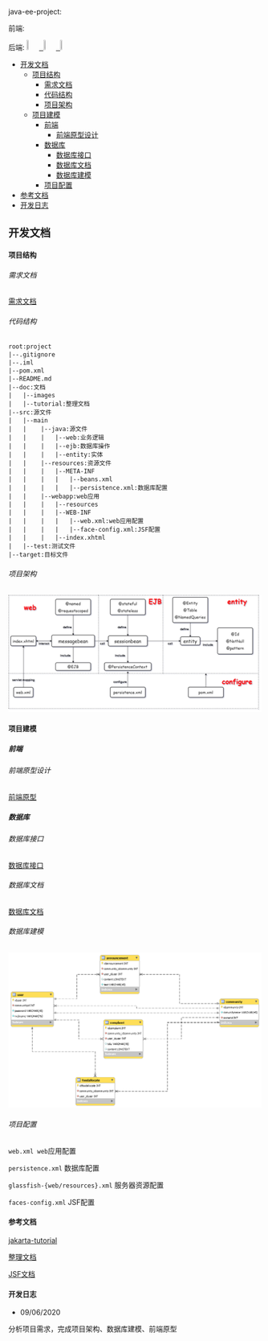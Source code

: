 java-ee-project:

前端: 

后端:
<kbd>
    <a href="https://github.com/ppdog0">
        <img src="https://avatars2.githubusercontent.com/u/48408863?s=460&v=4" width="5%" height="5%" style="border: 50% solid black">
    </a>
    <a href="https://github.com/buggyminer">
        <img src="https://avatars3.githubusercontent.com/u/46335543?s=400&v=4" width="5%" height="5%" style="border: 50% solid black">
    </a>
    <a href="https://github.com/GwanWingYan">
        <img src="https://avatars2.githubusercontent.com/u/47978664?s=400&v=4" width="5%" height="5%" style="border: 50% solid black">
    </a>
</kbd>

<!-- TOC -->

- [开发文档](#%E5%BC%80%E5%8F%91%E6%96%87%E6%A1%A3)
    - [项目结构](#%E9%A1%B9%E7%9B%AE%E7%BB%93%E6%9E%84)
        - [需求文档](#%E9%9C%80%E6%B1%82%E6%96%87%E6%A1%A3)
        - [代码结构](#%E4%BB%A3%E7%A0%81%E7%BB%93%E6%9E%84)
        - [项目架构](#%E9%A1%B9%E7%9B%AE%E6%9E%B6%E6%9E%84)
    - [项目建模](#%E9%A1%B9%E7%9B%AE%E5%BB%BA%E6%A8%A1)
        - [前端](#%E5%89%8D%E7%AB%AF)
            - [前端原型设计](#%E5%89%8D%E7%AB%AF%E5%8E%9F%E5%9E%8B%E8%AE%BE%E8%AE%A1)
        - [数据库](#%E6%95%B0%E6%8D%AE%E5%BA%93)
            - [数据库接口](#%E6%95%B0%E6%8D%AE%E5%BA%93%E6%8E%A5%E5%8F%A3)
            - [数据库文档](#%E6%95%B0%E6%8D%AE%E5%BA%93%E6%96%87%E6%A1%A3)
            - [数据库建模](#%E6%95%B0%E6%8D%AE%E5%BA%93%E5%BB%BA%E6%A8%A1)
        - [项目配置](#%E9%A1%B9%E7%9B%AE%E9%85%8D%E7%BD%AE)
- [参考文档](#%E5%8F%82%E8%80%83%E6%96%87%E6%A1%A3)
- [开发日志](#%E5%BC%80%E5%8F%91%E6%97%A5%E5%BF%97)

<!-- /TOC -->

## 开发文档

#### 项目结构

###### 需求文档

[需求文档](doc/tutorial/需求分析.md)

###### 代码结构

    root:project
    |--.gitignore
    |--.iml
    |--pom.xml
    |--README.md
    |--doc:文档
    |   |--images
    |   |--tutorial:整理文档
    |--src:源文件
    |   |--main
    |   |    |--java:源文件
    |   |    |   |--web:业务逻辑
    |   |    |   |--ejb:数据库操作
    |   |    |   |--entity:实体
    |   |    |--resources:资源文件
    |   |    |   |--META-INF
    |   |    |   |   |--beans.xml
    |   |    |   |   |--persistence.xml:数据库配置
    |   |    |--webapp:web应用
    |   |    |   |--resources
    |   |    |   |--WEB-INF
    |   |    |   |   |--web.xml:web应用配置
    |   |    |   |   |--face-config.xml:JSF配置
    |   |    |   |--index.xhtml
    |   |--test:测试文件
    |--target:目标文件

###### 项目架构

![项目架构](./doc/images/jave-ee-architect.png)

#### 项目建模

##### 前端

###### 前端原型设计

[前端原型]()

##### 数据库

###### 数据库接口
[数据库接口](doc/model/database_interface.md)

###### 数据库文档

[数据库文档](doc/model/model.md)

###### 数据库建模

![数据库建模](doc/images/database.png)

###### 项目配置

`web.xml web`应用配置

`persistence.xml` 数据库配置

`glassfish-{web/resources}.xml` 服务器资源配置

`faces-config.xml` JSF配置

#### 参考文档

[jakarta-tutorial](https://javaee.github.io/tutorial/toc.html)

[整理文档](./doc/tutorial)

[JSF文档](https://www.w3cschool.cn/java/inject-managed-beans.html)

#### 开发日志

-   09/06/2020

分析项目需求，完成项目架构、数据库建模、前端原型
